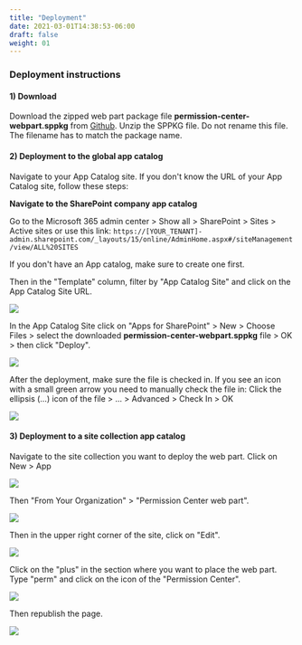 ```yaml
---
title: "Deployment"
date: 2021-03-01T14:38:53-06:00
draft: false
weight: 01
---
```


### Deployment instructions

#### 1) Download

Download the zipped web part package file **permission-center-webpart.sppkg** from [Github](https://github.com/WhizzyApps/SPO-Permission-Center-Web-Part/releases). Unzip the SPPKG file. Do not rename this file. The filename has to match the package name.

#### 2) Deployment to the global app catalog

Navigate to your App Catalog site. If you don't know the URL of your App Catalog site, follow these steps:

**Navigate to the SharePoint company app catalog**

Go to the Microsoft 365 admin center > Show all > SharePoint > Sites > Active sites or use this link: 
`https://[YOUR_TENANT]-admin.sharepoint.com/_layouts/15/online/AdminHome.aspx#/siteManagement/view/ALL%20SITES`

If you don't have an App catalog, make sure to create one first.

Then in the "Template" column, filter by "App Catalog Site" and click on the App Catalog Site URL.

![](/Deployment/images/01.png)

In the App Catalog Site click on "Apps for SharePoint" > New > Choose Files > select the downloaded **permission-center-webpart.sppkg** file > OK > then click "Deploy".

![](/Deployment/images/02.png)


After the deployment, make sure the file is checked in. If you see an icon with a small green arrow you need to manually check the file in: Click the ellipsis (…) icon of the file > … > Advanced > Check In > OK

![](/Deployment/images/03.png)


#### 3) Deployment to a site collection app catalog

Navigate to the site collection you want to deploy the web part. Click on New > App

![](/Deployment/images/04.png)


Then "From Your Organization" > "Permission Center web part".

![](/Deployment/images/05.png)


Then in the upper right corner of the site, click on "Edit".

![](/Deployment/images/06.png)


Click on the "plus" in the section where you want to place the web part. Type "perm" and click on the icon of the "Permission Center". 

![](/Deployment/images/07.png)

Then republish the page.

![](/Deployment/images/08.png)
